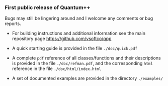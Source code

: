 ### First public release of Quantum++

Bugs may still be lingering around and I welcome any comments or bug reports.

- For building instructions and additional information see the main repository 
page https://github.com/vsoftco/qpp

- A quick starting guide is provided in the file `./doc/quick.pdf` 

- A complete `pdf` reference of all classes/functions and their descriptions 
is provided in the file `./doc/refman.pdf`, 
and the corresponding `html` reference in the file `./doc/html/index.html`

- A set of documented examples are provided in the directory `./examples/`